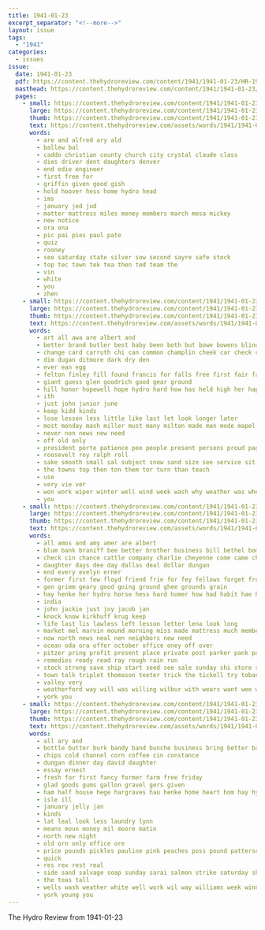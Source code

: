 ```yaml
---
title: 1941-01-23
excerpt_separator: "<!--more-->"
layout: issue
tags:
  - "1941"
categories:
  - issues
issue:
  date: 1941-01-23
  pdf: https://content.thehydroreview.com/content/1941/1941-01-23/HR-1941-01-23.pdf
  masthead: https://content.thehydroreview.com/content/1941/1941-01-23/masthead/HR-1941-01-23.jpg
  pages:
    - small: https://content.thehydroreview.com/content/1941/1941-01-23/small/HR-1941-01-23-01.jpg
      large: https://content.thehydroreview.com/content/1941/1941-01-23/large/HR-1941-01-23-01.jpg
      thumb: https://content.thehydroreview.com/content/1941/1941-01-23/thumbnails/HR-1941-01-23-01.jpg
      text: https://content.thehydroreview.com/assets/words/1941/1941-01-23/HR-1941-01-23-01.txt
      words:
        - are and alfred ary ald
        - ballew bal
        - caddo christian county church city crystal claude class
        - dies driver dent daughters denver
        - end edie engineer
        - first free for
        - griffin given good gish
        - hold hoover hess home hydro head
        - ims
        - january jed jud
        - matter mattress miles money members march mesa mickey
        - new notice
        - ora ona
        - pic pai pies paul pate
        - quiz
        - rooney
        - seo saturday state silver sow second sayre safe stock
        - top tec town tek tea then ted team the
        - vin
        - white
        - you
        - zhen
    - small: https://content.thehydroreview.com/content/1941/1941-01-23/small/HR-1941-01-23-02.jpg
      large: https://content.thehydroreview.com/content/1941/1941-01-23/large/HR-1941-01-23-02.jpg
      thumb: https://content.thehydroreview.com/content/1941/1941-01-23/thumbnails/HR-1941-01-23-02.jpg
      text: https://content.thehydroreview.com/assets/words/1941/1941-01-23/HR-1941-01-23-02.txt
      words:
        - art all awa are albert and
        - better brand butler best baby been both but bowe bowens blind
        - change card carruth chi can common champlin cheek car check craig camp carry ching class charles cold
        - dim dugan ditmore dark dry den
        - ever ean egg
        - felton finley fill found francis for falls free first fair fanny
        - giant guess glen goodrich good gear ground
        - hill honor hopewell hope hydro hard how has held high her happe hair had hot
        - ith
        - just john junior june
        - keep kidd kinds
        - lose lesson less little like last let look longer later
        - most monday mash miller must many milton made man mode mapel maid more
        - never non news new need
        - off old only
        - president porte patience pee people present persons proud page payne
        - roosevelt roy ralph roll
        - sake smooth small sal subject snow sand size see service sit slow spring senior son spies safe safer steady sings sense south score stock sell station state
        - the towns top then ton them tor turn than teach
        - use
        - very vie ver
        - won work wiper winter well wind week wash why weather was wheel with will watch
        - you
    - small: https://content.thehydroreview.com/content/1941/1941-01-23/small/HR-1941-01-23-03.jpg
      large: https://content.thehydroreview.com/content/1941/1941-01-23/large/HR-1941-01-23-03.jpg
      thumb: https://content.thehydroreview.com/content/1941/1941-01-23/thumbnails/HR-1941-01-23-03.jpg
      text: https://content.thehydroreview.com/assets/words/1941/1941-01-23/HR-1941-01-23-03.txt
      words:
        - all amos and amy amer are albert
        - blum bank braniff bee better brother business bill bethel bombay but big bengal board been back buy
        - check cin chance cattle company charlie cheyenne come came chy city caddo clarence
        - daughter days dee day dallas deal dollar dungan
        - end every evelyn erner
        - former first few floyd friend frie for fey fellows forget from
        - gen grimm geary good going ground ghee grounds grain
        - hay henke her hydro horse hess hard homer how had habit hae home has heard hubert hee health
        - india
        - john jackie just joy jacob jan
        - knock know kirkhuff krug keep
        - life last lis lawless left lesson letter lena look long
        - market mel marvin mound morning miss made mattress much members myrtle mcavoy mail may most men milk mildred monday
        - now north news neal nen neighbors new need
        - ocean oda ora offer october office oney off over
        - pitzer pring profit present place private post parker pank part
        - remedies ready read ray rough rain run
        - stock strong save ship start seed see sale sunday shi store sell safe sales south service side seems state son sisson standard sleep stockton second sister small sense
        - town talk triplet thomason teeter trick the tickell try tobacco texas tom tell
        - valley very
        - weatherford way will was willing wilbur with wears want wee week wait wells well wilm
        - york you
    - small: https://content.thehydroreview.com/content/1941/1941-01-23/small/HR-1941-01-23-04.jpg
      large: https://content.thehydroreview.com/content/1941/1941-01-23/large/HR-1941-01-23-04.jpg
      thumb: https://content.thehydroreview.com/content/1941/1941-01-23/thumbnails/HR-1941-01-23-04.jpg
      text: https://content.thehydroreview.com/assets/words/1941/1941-01-23/HR-1941-01-23-04.txt
      words:
        - all ary and
        - bottle butter burk bandy band bunche business bring better bars bennett burkhalter belle best burn buffalo bill brick berry
        - chips cold channel corn coffee cin constance
        - dungan dinner day david daughter
        - essay ernest
        - fresh for first fancy former farm free friday
        - glad goods gums gallon gravel gers given
        - ham half house hege hargraves hau henke home heart hom hay hydro han
        - isle ill
        - january jelly jan
        - kinds
        - lat leal look less laundry lynn
        - means moun money mil moore matin
        - north new night
        - old orn only office ore
        - price pounds pickles pauline pink peaches poss pound patterson
        - quick
        - res rex rest real
        - side sand salvage soap sunday sarai salmon strike saturday show store stoves service save shower sweet station style sagal special
        - the teas tall
        - wells wash weather white well work wil way williams week winning will weiter with whit
        - york young you
---
```


The Hydro Review from 1941-01-23

<!--more-->

